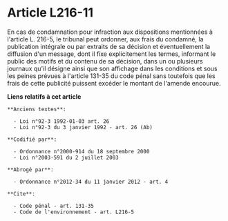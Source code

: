# Article L216-11

En cas de condamnation pour infraction aux dispositions mentionnées à l'article L. 216-5, le tribunal peut ordonner, aux
frais du condamné, la publication intégrale ou par extraits de sa décision et éventuellement la diffusion d'un message, dont
il fixe explicitement les termes, informant le public des motifs et du contenu de sa décision, dans un ou plusieurs journaux
qu'il désigne ainsi que son affichage dans les conditions et sous les peines prévues à l'article 131-35 du code pénal sans
toutefois que les frais de cette publicité puissent excéder le montant de l'amende encourue.

**Liens relatifs à cet article**

	**Anciens textes**:

	  - Loi n°92-3 1992-01-03 art. 26
	  - Loi n°92-3 du 3 janvier 1992 - art. 26 (Ab)

	**Codifié par**:

	  - Ordonnance n°2000-914 du 18 septembre 2000
	  - Loi n°2003-591 du 2 juillet 2003

	**Abrogé par**:

	  - Ordonnance n°2012-34 du 11 janvier 2012 - art. 4

	**Cite**:

	  - Code pénal - art. 131-35
	  - Code de l'environnement - art. L216-5
